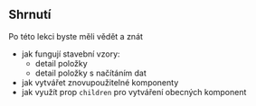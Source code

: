 ## Shrnutí

Po této lekci byste měli vědět a znát

- jak fungují stavební vzory:
  - detail položky
  - detail položky s načítáním dat
- jak vytvářet znovupoužitelné komponenty
- jak využít prop `children` pro vytváření obecných komponent
